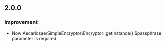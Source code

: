 ## 2.0.0

### Improvement

* Now Aecarlosae\SimpleEncryptor\Encryptor::getInstance() $passphrase parameter is required.